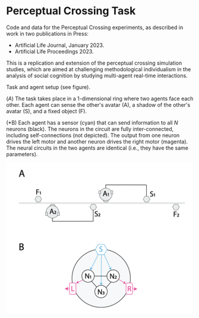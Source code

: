 # Perceptual Crossing Task 

Code and data for the Perceptual Crossing experiments, as described in work in two publications in Press: 
- Artificial Life Journal, January 2023.
- Artificial Life Proceedings 2023. 

This is a replication and extension of the perceptual crossing simulation studies, which are aimed at challenging methodological individualism in the analysis of social cognition by studying multi-agent real-time interactions. 

Task and agent setup (see figure). 

(*A*) The task takes place in a 1-dimensional ring where two agents face each other. Each agent can sense the other's avatar (A), a shadow of the other's avatar (S), and a fixed object (F). 

(*B) Each agent has a sensor (cyan) that can send information to all $N$ neurons (black). The neurons in the circuit are fully inter-connected, including self-connections (not depicted). The output from one neuron drives the left motor and another neuron drives the right motor (magenta). The neural circuits in the two agents are identical (i.e., they have the same parameters).

![Schematic for the Perceptual Crossing task](https://github.com/edizquierdo/PerceptualCrossing/blob/main/viz.png?raw=true)
